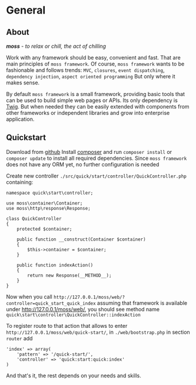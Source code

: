 # General

## About

_**moss** - to relax or chill, the act of chilling_

Work with any framework should be easy, convenient and fast. That are main principles of `moss framework`.
Of course, `moss framework` wants to be fashionable and follows trends: `MVC`, `closures`, `event dispatching`, `dependency injection`, `aspect oriented programming`
But only where it makes sense.

By default `moss framework` is a small framework, providing basic tools that can be used to build simple web pages or APIs.
Its only dependency is [Twig](http://twig.sensiolabs.org).
But when needed they can be easily extended with components from other frameworks or independent libraries and grow into enterprise application.

## Quickstart

Download from [github](https://github.com/Potfur/moss)
Install [composer](https://getcomposer.org/) and run `composer install` or `composer update` to install all required dependencies.
Since `moss framework` does not have any ORM yet, no further configuration is needed

Create new controller `./src/quick/start/controller/QuickController.php` containing:

	namespace quick\start\controller;

	use moss\container\Container;
    use moss\http\response\Response;

	class QuickController
	{
		protected $container;

		public function __construct(Container $container)
		{
			$this->container = $container;
		}

		public function indexAction()
		{
			return new Response(__METHOD__);
		}
	}

Now when you call `http://127.0.0.1/moss/web/?controller=quick_start_quick_index` assuming that framework is available under http://127.0.0.1/moss/web/,
you should see method name `quick\start\controller\QuickController::indexAction`

To register route to that action that allows to enter `http://127.0.0.1/moss/web/quick-start/`, in `./web/bootstrap.php` in section `router` add

	'index' => array(
	    'pattern' => '/quick-start/',
	    'controller' => 'quick:start:quick:index'
	)

And that's it, the rest depends on your needs and skills.